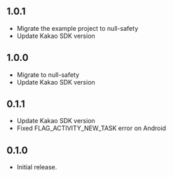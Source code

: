 ## 1.0.1

* Migrate the example project to null-safety
* Update Kakao SDK version

## 1.0.0

* Migrate to null-safety
* Update Kakao SDK version

## 0.1.1

* Update Kakao SDK version
* Fixed FLAG_ACTIVITY_NEW_TASK error on Android

## 0.1.0

* Initial release.
